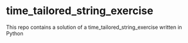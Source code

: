 # time_tailored_string_exercise
This repo contains a solution of a time_tailored_string_exercise written in Python

